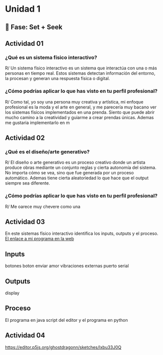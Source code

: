 # Unidad 1

## 🔎 Fase: Set + Seek
## Actividad 01  

### ¿Qué es un sistema físico interactivo?  
R/ Un sistema físico interactivo es un sistema que interactúa con una o más personas en tiempo real. Estos sistemas detectan información del entorno, la procesan y generan una respuesta física o digital.

### ¿Cómo podrías aplicar lo que has visto en tu perfil profesional? 
R/ Como tal, yo soy una persona muy creativa y artística, mi enfoque profesional es la moda y el arte en general, y me parecería muy bacano ver los sistemas físicos implementados en una prenda. Siento que puede abrir mucho camino a la creatividad y guiarme a crear prendas únicas. Ademas me gustaria implementarlo en m

## Actividad 02

### ¿Qué es el diseño/arte generativo?
R/ El diseño o arte generativo es un proceso creativo donde un artista produce obras mediante un conjunto reglas y cierta autonomía del sistema. No importa cómo se vea, sino que fue generada por un proceso automático. Ademas tiene cierta aleatoriedad lo que hace que el output siempre sea diferente.

### ¿Cómo podrías aplicar lo que has visto en tu perfil profesional?
R/ Me oarece muy chevere como una 

## Actividad 03

En este sistemas físico interactivo identifica los inputs, outputs y el proceso.
[El enlace a mi programa en la web](https://editor.p5js.org/ghostdragonn/sketches/lxbu33J0Q)
## Inputs
botones 
boton enviar amor
vibraciones externas
puerto serial
## Outputs
display
## Proceso
El programa en java script del editor y el programa en python

## Actividad 04
https://editor.p5js.org/ghostdragonn/sketches/lxbu33J0Q
